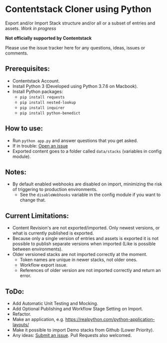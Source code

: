 # Contentstack Cloner using Python
Export and/or Import Stack structure and/or all or a subset of entries and assets.
*Work in progress*

**Not officially supported by Contentstack**

Please use the issue tracker here for any questions, ideas, issues or comments.

## Prerequisites:
* Contentstack Account.
* Install Python 3 (Developed using Python 3.7.6 on Macbook).
* Install Python packages:
  * `pip install requests`
  * `pip install nested-lookup`
  * `pip install inquirer`
  * `pip install python-benedict`

## How to use:
* Run `python app.py` and answer questions that you get asked.
* If in trouble: [Open an issue](https://github.com/Contentstack-Solutions/contentstack-python-cloner/issues/new/choose)
* Exported content goes to a folder called `data/stacks` (variables in config module).

## Notes:
* By default enabled webhooks are disabled on import, minimizing the risk of triggering to production environments.
    * See the `disableWebhooks` variable in the config module if you want to change that.

## Current Limitations:
* Content Revision's are not exported/imported. Only newest versions, or what is currently published is exported.
* Because only a single version of entries and assets is exported it is not possible to publish separate versions when imported (Like is possible between environments).
* Older versioned stacks are not imported correctly at the moment.
    * Token names are unique in newer stacks, not older ones.
    * Workflow export issue.
    * References of older version are not imported correctly and return an error.


## ToDo:
* Add Automatic Unit Testing and Mocking.
* Add Optional Publishing and Workflow Stage Setting on Import.
* Refactor.
* Make an application, e.g. https://realpython.com/python-application-layouts/
* Make it possible to import Demo stacks from Github (Lower Priority).
* Any ideas: [Submit an issue](https://github.com/Contentstack-Solutions/contentstack-python-cloner/issues/new/choose). Pull Requests also welcomed.

